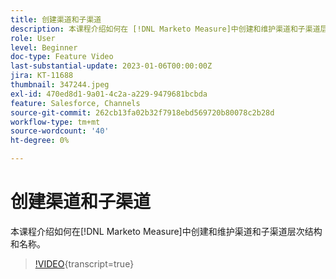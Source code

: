```yaml
---
title: 创建渠道和子渠道
description: 本课程介绍如何在 [!DNL Marketo Measure]中创建和维护渠道和子渠道层次结构和名称。
role: User
level: Beginner
doc-type: Feature Video
last-substantial-update: 2023-01-06T00:00:00Z
jira: KT-11688
thumbnail: 347244.jpeg
exl-id: 470ed8d1-9a01-4c2a-a229-9479681bcbda
feature: Salesforce, Channels
source-git-commit: 262cb13fa02b32f7918ebd569720b80078c2b28d
workflow-type: tm+mt
source-wordcount: '40'
ht-degree: 0%

---
```


# 创建渠道和子渠道

本课程介绍如何在[!DNL Marketo Measure]中创建和维护渠道和子渠道层次结构和名称。

>[!VIDEO](https://video.tv.adobe.com/v/347244/?learn=on){transcript=true}

